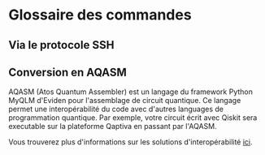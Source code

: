 # Glossaire des commandes

## Via le protocole SSH

## Conversion en AQASM

AQASM (Atos Quantum Assembler) est un langage du framework Python MyQLM d'Eviden pour l'assemblage de circuit quantique. Ce langage permet une interopérabilité du code avec d'autres languages de programmation quantique. Par exemple, votre circuit écrit avec Qiskit sera executable sur la plateforme Qaptiva en passant par l'AQASM.

Vous trouverez plus d'informations sur les solutions d'interopérabilité [ici](https://myqlm.github.io/05_demos.html#interoperability).

